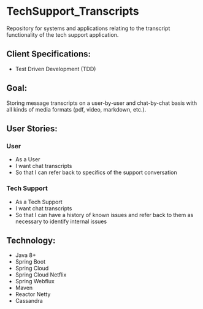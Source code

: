 # TechSupport_Transcripts
Repository for systems and applications relating to the transcript functionality of the tech support application.


## Client Specifications:
- Test Driven Development (TDD)


## Goal:
Storing message transcripts on a user-by-user and chat-by-chat basis with all kinds of media formats (pdf, video, markdown, etc.).


## User Stories:
### User
- As a User
- I want chat transcripts
- So that I can refer back to specifics of the support conversation

### Tech Support
- As a Tech Support
- I want chat transcripts
- So that I can have a history of known issues and refer back to them as necessary to identify internal issues 


## Technology:
- Java 8+
- Spring Boot
- Spring Cloud
- Spring Cloud Netflix
- Spring Webflux
- Maven
- Reactor Netty
- Cassandra
